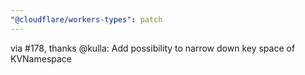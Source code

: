 ```yaml
---
"@cloudflare/workers-types": patch
---
```


via #178, thanks @kulla: Add possibility to narrow down key space of KVNamespace

